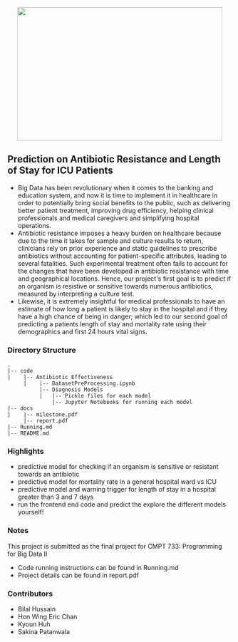 <p align="center">
  <img width="460" height="300" src="https://user-images.githubusercontent.com/32183829/115142853-c8881780-9ff8-11eb-8825-232711544004.png/460/300">
</p>

## Prediction on Antibiotic Resistance and Length of Stay for ICU Patients
- Big Data has been revolutionary when it comes to the banking and education system, and now it is time to implement it in healthcare in order to potentially bring social benefits to the public, such as delivering better patient treatment, improving drug efficiency, helping clinical professionals and medical caregivers and simplifying hospital operations.  
- Antibiotic resistance imposes a heavy burden on healthcare because due to the time it takes for sample and culture results to return, clinicians rely on prior experience and static guidelines to prescribe antibiotics without accounting for patient-specific attributes, leading to several fatalities. Such experimental treatment often fails to account for the changes that have been developed in antibiotic resistance with time and geographical locations. Hence, our project's first goal is to predict if an organism is resistive or sensitive towards numerous antibiotics, measured by interpreting a culture test. 
- Likewise, it is extremely insightful for medical professionals to have an estimate of how long a patient is likely to stay in the hospital and if they have a high chance of being in danger; which led to our second goal of predicting a patients length of stay and mortality rate using their demographics and first 24 hours vital signs.

### Directory Structure
    .
    |-- code                                          
    |    |-- Antibiotic Effectiveness                          
         |    |-- DatasetPreProcessing.ipynb
              |-- Diagnosis Models
              |   |-- Pickle files for each model
                  |-- Jupyter Notebooks for running each model
    |-- docs
    |    |-- milestone.pdf
         |-- report.pdf
    |-- Running.md
    |-- README.md
    
### Highlights
- predictive model for checking if an organism is sensitive or resistant towards an antibiotic
- predictive model for mortality rate in a general hospital ward vs ICU
- predictive model and warning trigger for length of stay in a hospital greater than 3 and 7 days
- run the frontend end code and predict the explore the different models yourself!
    
### Notes
This project is submitted as the final project for CMPT 733: Programming for Big Data II
- Code running instructions can be found in Running.md
- Project details can be found in report.pdf
    
### Contributors
- Bilal Hussain
- Hon Wing Eric Chan
- Kyoun Huh
- Sakina Patanwala
